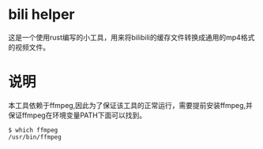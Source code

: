 # bili helper
这是一个使用rust编写的小工具，用来将bilibili的缓存文件转换成通用的mp4格式的视频文件。

# 说明
本工具依赖于ffmpeg,因此为了保证该工具的正常运行，需要提前安装ffmpeg,并保证ffmpeg在环境变量PATH下面可以找到。
```
$ which ffmpeg
/usr/bin/ffmpeg
```